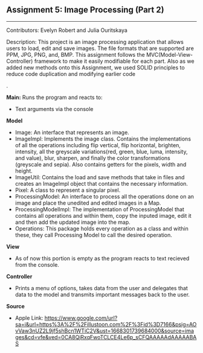 Assignment 5: Image Processing (Part 2)
---
---
 Contributors: Evelyn Robert and Julia Ouritskaya


Description: This project is an image processing application that allows users to load, edit
and save images. The file formats that are supported are PPM, JPG, PNG, and, BMP. This assignment follows the MVC(Model-View-Controller) framework to make it easily modifiable for each part. Also as we added new methods onto this Assignment, we used SOLID principles to reduce code duplication and modifying earlier code</p>.

**Main:** Runs the program and reacts to:
- Text arguments via the console

**Model**
* Image: An interface that represents an image.
* ImageImpl: Implements the image class. Contains the implementations of all the operations including flip vertical, flip horizontal, brighten, intensity, all the greyscale variations(red, green, blue, luma, intensity, and value), blur, sharpen, and finally the color transformations (greyscale and sepia). Also contains getters for the pixels, width and height.
* ImageUtil: Contains the load and save methods that take in files and creates an ImageImpl object that contains the necessary information.
* Pixel: A class to represent a singular pixel.
* ProcessingModel: An interface to process all the operations done on an image and place the unedited and edited images in a Map.
* ProcessingModelImpl: The implementation of ProcessingModel that contains all operations and within them, copy the inputed image, edit it and then add the updated image into the map.
* Operations: This package holds every operation as a class and within these, they call Processing Model to call the desired operation.

**View**
* As of now this portion is empty as the program reacts to text recieved from the console.

**Controller**
* Prints a menu of options, takes data from the user and delegates that data to the model and transmits important messages back to the user.

**Source**
* Apple Link: https://www.google.com/url?sa=i&url=https%3A%2F%2Fillustoon.com%2F%3Fid%3D7166&psig=AOvVaw3nUZ2L9jf5shBcn1WTiC2V&ust=1668301739684000&source=images&cd=vfe&ved=0CA8QjRxqFwoTCLCE4Le6p_sCFQAAAAAdAAAAABAS